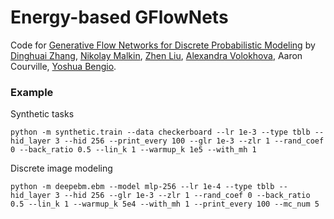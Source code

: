 # Energy-based GFlowNets

Code for [Generative Flow Networks for Discrete Probabilistic Modeling](https://arxiv.org/abs/2202.01361) 
by [Dinghuai Zhang](https://zdhnarsil.github.io/), [Nikolay Malkin](https://malkin1729.github.io/), [Zhen Liu](http://itszhen.com/), 
[Alexandra Volokhova](https://alexandravolokhova.github.io/), Aaron Courville,
[Yoshua Bengio](https://yoshuabengio.org/).


### Example

Synthetic tasks

```
python -m synthetic.train --data checkerboard --lr 1e-3 --type tblb --hid_layer 3 --hid 256 --print_every 100 --glr 1e-3 --zlr 1 --rand_coef 0 --back_ratio 0.5 --lin_k 1 --warmup_k 1e5 --with_mh 1
```

Discrete image modeling 

```angular2html
python -m deepebm.ebm --model mlp-256 --lr 1e-4 --type tblb --hid_layer 3 --hid 256 --glr 1e-3 --zlr 1 --rand_coef 0 --back_ratio 0.5 --lin_k 1 --warmup_k 5e4 --with_mh 1 --print_every 100 --mc_num 5
```

